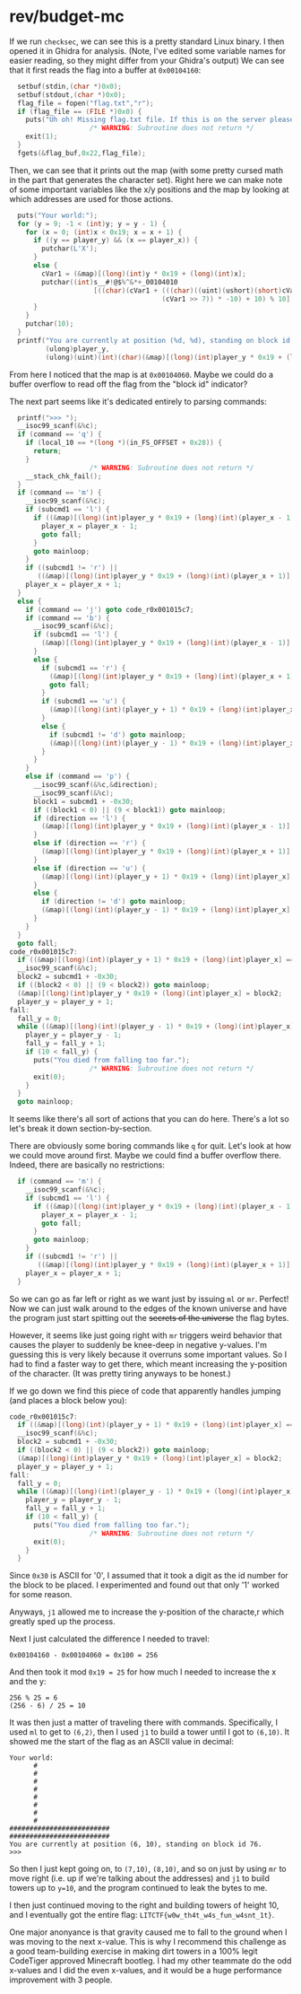 # rev/budget-mc
If we run `checksec`, we can see this is a pretty standard Linux binary. I then opened it in Ghidra for analysis.
(Note, I've edited some variable names for easier reading, so they might differ from your Ghidra's output)
We can see that it first reads the flag into a buffer at `0x00104160`:
```c
  setbuf(stdin,(char *)0x0);
  setbuf(stdout,(char *)0x0);
  flag_file = fopen("flag.txt","r");
  if (flag_file == (FILE *)0x0) {
    puts("Uh oh! Missing flag.txt file. If this is on the server please contact admin.");
                    /* WARNING: Subroutine does not return */
    exit(1);
  }
  fgets(&flag_buf,0x22,flag_file);
```
Then, we can see that it prints out the map (with some pretty cursed math in the part that generates the character set). Right here we can make note of some important variables like the x/y positions and the map by looking at which addresses are used for those actions. 
```c 
  puts("Your world:");
  for (y = 9; -1 < (int)y; y = y - 1) {
    for (x = 0; (int)x < 0x19; x = x + 1) {
      if ((y == player_y) && (x == player_x)) {
        putchar(L'X');
      }
      else {
        cVar1 = (&map)[(long)(int)y * 0x19 + (long)(int)x];
        putchar((int)s__#!@$%^&*+_00104010
                     [((char)(cVar1 + (((char)((uint)(ushort)(short)cVar1 * 0x67 >> 8) >> 2) -
                                      (cVar1 >> 7)) * -10) + 10) % 10]);
      }
    }
    putchar(10);
  }
  printf("You are currently at position (%d, %d), standing on block id %d.\n",(ulong)player_x,
         (ulong)player_y,
         (ulong)(uint)(int)(char)(&map)[(long)(int)player_y * 0x19 + (long)(int)player_x]);
```
From here I noticed that the map is at `0x00104060`. Maybe we could do a buffer overflow to read off the flag from the "block id" indicator? 

The next part seems like it's dedicated entirely to parsing commands: 
```c 
  printf(">>> ");
  __isoc99_scanf(&%c);
  if (command == 'q') {
    if (local_10 == *(long *)(in_FS_OFFSET + 0x28)) {
      return;
    }
                    /* WARNING: Subroutine does not return */
    __stack_chk_fail();
  }
  if (command == 'm') {
    __isoc99_scanf(&%c);
    if (subcmd1 == 'l') {
      if ((&map)[(long)(int)player_y * 0x19 + (long)(int)(player_x - 1)] != '\x01') {
        player_x = player_x - 1;
        goto fall;
      }
      goto mainloop;
    }
    if ((subcmd1 != 'r') ||
       ((&map)[(long)(int)player_y * 0x19 + (long)(int)(player_x + 1)] == '\x01')) goto mainloop;
    player_x = player_x + 1;
  }
  else {
    if (command == 'j') goto code_r0x001015c7;
    if (command == 'b') {
      __isoc99_scanf(&%c);
      if (subcmd1 == 'l') {
        (&map)[(long)(int)player_y * 0x19 + (long)(int)(player_x - 1)] = 0;
      }
      else {
        if (subcmd1 == 'r') {
          (&map)[(long)(int)player_y * 0x19 + (long)(int)(player_x + 1)] = 0;
          goto fall;
        }
        if (subcmd1 == 'u') {
          (&map)[(long)(int)(player_y + 1) * 0x19 + (long)(int)player_x] = 0;
        }
        else {
          if (subcmd1 != 'd') goto mainloop;
          (&map)[(long)(int)(player_y - 1) * 0x19 + (long)(int)player_x] = 0;
        }
      }
    }
    else if (command == 'p') {
      __isoc99_scanf(&%c,&direction);
      __isoc99_scanf(&%c);
      block1 = subcmd1 + -0x30;
      if ((block1 < 0) || (9 < block1)) goto mainloop;
      if (direction == 'l') {
        (&map)[(long)(int)player_y * 0x19 + (long)(int)(player_x - 1)] = block1;
      }
      else if (direction == 'r') {
        (&map)[(long)(int)player_y * 0x19 + (long)(int)(player_x + 1)] = block1;
      }
      else if (direction == 'u') {
        (&map)[(long)(int)(player_y + 1) * 0x19 + (long)(int)player_x] = block1;
      }
      else {
        if (direction != 'd') goto mainloop;
        (&map)[(long)(int)(player_y - 1) * 0x19 + (long)(int)player_x] = block1;
      }
    }
  }
  goto fall;
code_r0x001015c7:
  if ((&map)[(long)(int)(player_y + 1) * 0x19 + (long)(int)player_x] == 1) goto mainloop;
  __isoc99_scanf(&%c);
  block2 = subcmd1 + -0x30;
  if ((block2 < 0) || (9 < block2)) goto mainloop;
  (&map)[(long)(int)player_y * 0x19 + (long)(int)player_x] = block2;
  player_y = player_y + 1;
fall:
  fall_y = 0;
  while ((&map)[(long)(int)(player_y - 1) * 0x19 + (long)(int)player_x] != '\x01') {
    player_y = player_y - 1;
    fall_y = fall_y + 1;
    if (10 < fall_y) {
      puts("You died from falling too far.");
                    /* WARNING: Subroutine does not return */
      exit(0);
    }
  }
  goto mainloop;
```
It seems like there's all sort of actions that you can do here. There's a lot so let's break it down section-by-section.

There are obviously some boring commands like `q` for quit. Let's look at how we could move around first. Maybe we could find a buffer overflow there.
Indeed, there are basically no restrictions:
```c
  if (command == 'm') {
    __isoc99_scanf(&%c);
    if (subcmd1 == 'l') {
      if ((&map)[(long)(int)player_y * 0x19 + (long)(int)(player_x - 1)] != '\x01') {
        player_x = player_x - 1;
        goto fall;
      }
      goto mainloop;
    }
    if ((subcmd1 != 'r') ||
       ((&map)[(long)(int)player_y * 0x19 + (long)(int)(player_x + 1)] == '\x01')) goto mainloop;
    player_x = player_x + 1;
  }
```
So we can go as far left or right as we want just by issuing `ml` or `mr`. Perfect! Now we can just walk around to the edges of the known universe and have the program just start spitting out the ~~secrets of the universe~~ the flag bytes.

However, it seems like just going right with `mr` triggers weird behavior that causes the player to suddenly be knee-deep in negative y-values. I'm guessing this is very likely because it overruns some important values. So I had to find a faster way to get there, which meant increasing the y-position of the character. (It was pretty tiring anyways to be honest.)

If we go down we find this piece of code that apparently handles jumping (and places a block below you):
```c 
code_r0x001015c7:
  if ((&map)[(long)(int)(player_y + 1) * 0x19 + (long)(int)player_x] == 1) goto mainloop;
  __isoc99_scanf(&%c);
  block2 = subcmd1 + -0x30;
  if ((block2 < 0) || (9 < block2)) goto mainloop;
  (&map)[(long)(int)player_y * 0x19 + (long)(int)player_x] = block2;
  player_y = player_y + 1;
fall:
  fall_y = 0;
  while ((&map)[(long)(int)(player_y - 1) * 0x19 + (long)(int)player_x] != '\x01') {
    player_y = player_y - 1;
    fall_y = fall_y + 1;
    if (10 < fall_y) {
      puts("You died from falling too far.");
                    /* WARNING: Subroutine does not return */
      exit(0);
    }
  }
```
Since `0x30` is ASCII for '0', I assumed that it took a digit as the id number for the block to be placed. I experimented and found out that only '1' worked for some reason.

Anyways, `j1` allowed me to increase the y-position of the characte,r which greatly sped up the process. 

Next I just calculated the difference I needed to travel:
```
0x00104160 - 0x00104060 = 0x100 = 256
```
And then took it mod `0x19 = 25` for how much I needed to increase the x and the y:
```
256 % 25 = 6 
(256 - 6) / 25 = 10 
```
It was then just a matter of traveling there with commands. Specifically, I used `ml` to get to `(6,2)`, then I used `j1` to build a tower until I got to `(6,10)`. It showed me the start of the flag as an ASCII value in decimal:
```
Your world:
      #
      #
      #
      #
      #
      #
      #
      #
#########################
#########################
You are currently at position (6, 10), standing on block id 76.
>>>
```
So then I just kept going on, to `(7,10)`, `(8,10)`, and so on just by using `mr` to move right (i.e. up if we're talking about the addresses) and `j1` to build towers up to `y=10`, and the program continued to leak the bytes to me.

I then just continued moving to the right and building towers of height 10, and I eventually got the entire flag: `LITCTF{w0w_th4t_w4s_fun_w4snt_1t}`.

One major anonyance is that gravity caused me to fall to the ground when I was moving to the next x-value. This is why I recommend this challenge as a good team-building exercise in making dirt towers in a 100% legit CodeTiger approved Minecraft bootleg. I had my other teammate do the odd x-values and I did the even x-values, and it would be a huge performance improvement with 3 people.

